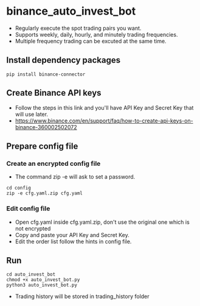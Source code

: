 # binance_auto_invest_bot

  - Regularly execute the spot trading pairs you want.  
  - Supports weekly, daily, hourly, and minutely trading frequencies.  
  - Multiple frequency trading can be excuted at the same time.  

## Install dependency packages

```
pip install binance-connector
```

## Create Binance API keys

  - Follow the steps in this link and you'll have API Key and Secret Key that will use later.
  - https://www.binance.com/en/support/faq/how-to-create-api-keys-on-binance-360002502072  

## Prepare config file

### Create an encrypted config file

  - The command zip -e will ask to set a password.
```
cd config
zip -e cfg.yaml.zip cfg.yaml
```

### Edit config file

  - Open cfg.yaml inside cfg.yaml.zip, don't use the original one which is not encrypted  
  - Copy and paste your API Key and Secret Key.  
  - Edit the order list follow the hints in config file.  

## Run

```
cd auto_invest_bot
chmod +x auto_invest_bot.py
python3 auto_invest_bot.py
```
   - Trading history will be stored in trading_history folder


